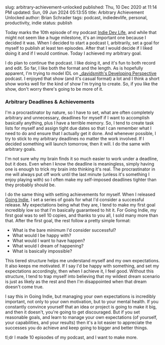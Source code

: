 slug: arbitrary-achievement-unlocked
published: Thu, 10 Dec 2020 at 11:14 PM
updated: Sun, 09 Jun 2024 05:13:55 
title: Arbitrary Achievement Unlocked
author: Brian Schrader
tags: podcast, indiedevlife, personal, productivity, indie
status: publish

Today marks the 10th episode of my podcast [Indie Dev Life][1], and while that might not seem like a huge milestone, it's an important one because I decided it was. When I decided to start a podcast I, arbitrarily, set a goal for myself to publish at least ten episodes. After that I would decide if I liked doing it and if I would continue. Today I achieved my arbitrary goal.

I do plan to continue the podcast. I like doing it, and it's fun to both record and edit. So far, I like both the format and the length. As is hopefully apparent, I'm trying to model IDL on [_davidsmith's Developing Perspective][2] podcast. I enjoyed that show (and it's casual format) a lot and I think a short show works well for the kind of show I'm trying to create. So, if you like the show, don't worry there's going to be more of it.

### Arbitrary Deadlines & Achievements

I'm a procrastinator by nature, so I have to set, what are often completely arbitrary and unnecessary, deadlines for myself if I want to accomplish basically anything, plus I have a terrible memory. So, I tend to create task lists for myself and assign tight due dates so that I can remember what I need to do and ensure that I actually get it done. And whenever possible, I try to stick to my arbitrary deadlines no matter the work involved. If I decided something will launch tomorrow, then it will. I do the same with arbitrary goals.

I'm not sure why my brain finds it so much easier to work under a deadline, but it does. Even when I know the deadline is meaningless, simply having one is enough to trick my brain into thinking it's real. The procrastinator in me will always put off work until the last minute (unless it's something I enjoy playing with) so I often make my self-imposed deadlines tighter than they probably should be.

I do the same thing with setting achievements for myself. When I released [Going Indie][3], I set a series of goals for what I'd consider a successful release. My expectations being what they are, I tend to make my first goal incredibly low so that I'm basically guaranteed to hit it. For Going Indie, my first goal was to sell 10 copies, and thanks to you all, I sold many more than that. After the first goal, the rest follow a pretty simple format:

- What is the bare minimum I'd consider successful?
- What would I be happy with?
- What would I want to have happen?
- What would I dream of happening?
- What is basically impossible?

This tiered structure helps me understand myself and my own expectations. It also keeps me motivated. If I say I'd be happy with something, and set my expectations accordingly, then when I achieve it, I feel good. Without this structure, I tend to trap myself into believing that my wildest dream scenario is just as likely as the rest and then I'm disappointed when that dream doesn't come true.

I say this in Going Indie, but managing your own expectations is incredibly important, not only to your own motivation, but to your mental health. If you constantly convince yourself that an idea or project is going to make it big, and then it doesn't, you're going to get discouraged. But if you set reasonable goals, and learn to manage your own expectations (of yourself, your capabilities, and your results) then it's a lot easier to appreciate the successes you do achieve and keep going to bigger and better things.

tl;dr I made 10 episodes of my podcast, and I want to make more.

[1]: https://indiedevlife.fm
[2]: http://developingperspective.com
[3]: https://goingindie.tech
